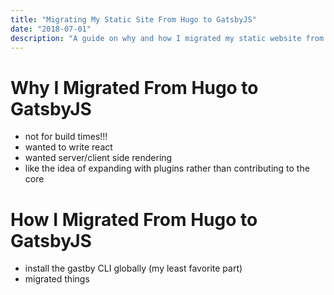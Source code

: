 ```yaml
---
title: "Migrating My Static Site From Hugo to GatsbyJS"
date: "2018-07-01"
description: "A guide on why and how I migrated my static website from Hugo to GatsbyJS@2.x.x"
---
```


# Why I Migrated From Hugo to GatsbyJS

- not for build times!!!
- wanted to write react
- wanted server/client side rendering
- like the idea of expanding with plugins rather than contributing to the core

# How I Migrated From Hugo to GatsbyJS

- install the gastby CLI globally (my least favorite part)
- migrated things
